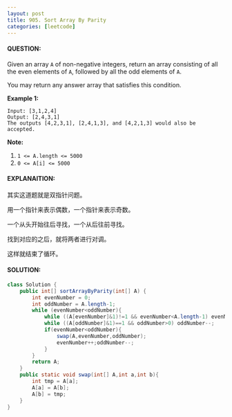```yaml
---
layout: post
title: 905. Sort Array By Parity
categories: [leetcode]
---
```


#### QUESTION:

Given an array `A` of non-negative integers, return an array consisting of all the even elements of `A`, followed by all the odd elements of `A`.

You may return any answer array that satisfies this condition.

**Example 1:**

```
Input: [3,1,2,4]
Output: [2,4,3,1]
The outputs [4,2,3,1], [2,4,1,3], and [4,2,1,3] would also be accepted.
```

**Note:**

1. `1 <= A.length <= 5000`
2. `0 <= A[i] <= 5000`

#### EXPLANAITION:

其实这道题就是双指针问题。

用一个指针来表示偶数，一个指针来表示奇数。

一个从头开始往后寻找，一个从后往前寻找。

找到对应的之后，就将两者进行对调。

这样就结束了循环。

#### SOLUTION:

```java
class Solution {
    public int[] sortArrayByParity(int[] A) {
        int evenNumber = 0;
        int oddNumber = A.length-1;
        while (evenNumber<oddNumber){
            while ((A[evenNumber]&1)!=1 && evenNumber<A.length-1) evenNumber++;
            while ((A[oddNumber]&1)==1 && oddNumber>0) oddNumber--;
            if(evenNumber<oddNumber){
                swap(A,evenNumber,oddNumber);
                evenNumber++;oddNumber--;
            }
        }
        return A;
    }
    public static void swap(int[] A,int a,int b){
        int tmp = A[a];
        A[a] = A[b];
        A[b] = tmp;
    }
}
```

